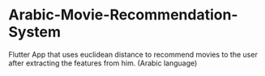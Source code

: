 # Arabic-Movie-Recommendation-System
Flutter App that uses euclidean distance to recommend movies to the user after extracting the features from him. (Arabic language)
